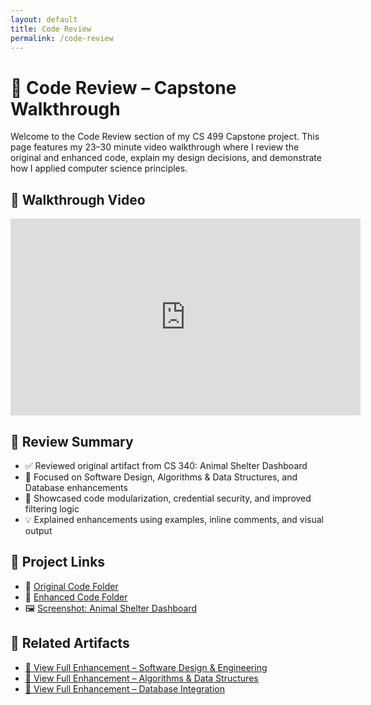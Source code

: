 ```yaml
---
layout: default
title: Code Review
permalink: /code-review
---
```


# 🧪 Code Review – Capstone Walkthrough

Welcome to the Code Review section of my CS 499 Capstone project. This page features my 23–30 minute video walkthrough where I review the original and enhanced code, explain my design decisions, and demonstrate how I applied computer science principles.

## 🎥 Walkthrough Video

<iframe width="560" height="315" src="https://www.youtube.com/embed/NTrtEVuawBM" title="Capstone Code Review Walkthrough" frameborder="0" allowfullscreen></iframe>

## 📌 Review Summary

- ✅ Reviewed original artifact from CS 340: Animal Shelter Dashboard  
- 🔐 Focused on Software Design, Algorithms & Data Structures, and Database enhancements  
- 📂 Showcased code modularization, credential security, and improved filtering logic  
- 💡 Explained enhancements using examples, inline comments, and visual output  

## 📁 Project Links

- 📁 [Original Code Folder](./original_code)
- 📁 [Enhanced Code Folder](./enhanced_code)
- 🖼️ [Screenshot: Animal Shelter Dashboard](./assets/Animal_Shelter_Dashboard.png)

## 📝 Related Artifacts

- [🔗 View Full Enhancement – Software Design & Engineering](artifact-software.md)
- [🔗 View Full Enhancement – Algorithms & Data Structures](artifact-algorithms.md)
- [🔗 View Full Enhancement – Database Integration](artifact-databases.md)

